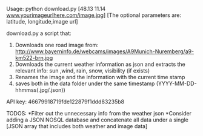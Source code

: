 Usage:
python download.py [48.13 11.14 www.yourimageurlhere.com/image.jpg]
[The optional parameters are: latitude, longitude,image url]

download.py a script that: 
1) Downloads one road image from:
http://www.bayerninfo.de/webcams/images/A9Munich-Nuremberg/a9-km522-brn.jpg
2) Downloads the current weather information as json and extracts the relevant info:
	sun ,wind, rain, snow, visibility (if exists)
3) Renames the image and the information with the current time stamp
4) saves both in the data folder under the same timestamp (YYYY-MM-DD-hhmmss(.jpg/.json))

API key: 46679918719fde122879f1ddd83235b8

TODOS:
	*Filter out the unnecessary info from the weather json
	*Consider adding a JSON NOSQL database and concatenate all data under a single [JSON array that includes both weather and image data] 
